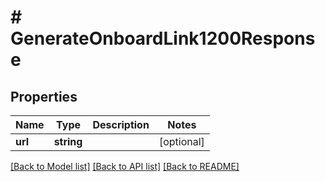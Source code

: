 # # GenerateOnboardLink1200Response

## Properties

Name | Type | Description | Notes
------------ | ------------- | ------------- | -------------
**url** | **string** |  | [optional]

[[Back to Model list]](../../README.md#models) [[Back to API list]](../../README.md#endpoints) [[Back to README]](../../README.md)
